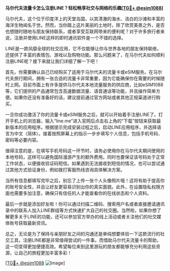**马尔代夫流量卡怎么注册LINE？轻松畅享社交与网络的乐趣[[TG💪+ @esim1088](https://t.me/s/esim1088)]**

马尔代夫，这个位于印度洋上的天堂岛国，以其清澈的海水、洁白的沙滩和丰富的海洋生物闻名于世。然而，当你踏上这片美丽的土地时，除了欣赏美景之外，是否也想随时随地与朋友保持联系，或者享受互联网带来的便利呢？对于许多旅行者来说，注册并使用LINE这样的即时通讯软件是一个不错的选择。

LINE是一款风靡全球的社交应用，它不仅能够让你与世界各地的朋友保持联络，还提供了丰富的表情包、游戏以及购物功能。那么问题来了，在马尔代夫如何顺利注册LINE呢？接下来就让我们详细了解一下吧！

首先，你需要确认自己已经购买了适用于马尔代夫的流量卡或eSIM服务。在马尔代夫旅行期间，拥有一张合适的流量卡非常重要，因为它能确保你在需要的时候随时上网。目前市面上有许多提供马尔代夫本地流量服务的供应商，比如eSIM1088等，它们提供的产品通常包含高速数据流量、语音通话等功能，并且操作简单方便。如果你还没有准备好的话，建议提前通过官方网站或者其他正规渠道进行购买。

一旦你成功激活了你的流量卡或eSIM服务之后，就可以开始着手注册LINE了。打开手机上的浏览器，输入“line.me”进入官网后点击右上角的“下载”按钮来获取最新版本的应用程序。根据提示完成安装过程之后，启动LINE应用程序，并选择语言为中文（简体）。接着按照屏幕上的指示一步步填写个人信息，包括手机号码、密码等必要内容。

值得注意的是，在填写手机号码这一环节时，请务必使用你在马尔代夫期间使用的本地号码，这样可以避免国际漫游产生的额外费用。同时也要保证该号码处于正常工作状态，以便接收验证码短信。如果遇到无法接收到短信的情况，也可以尝试通过其他方式验证身份，例如拨打客服热线咨询具体解决方案。

当所有信息都填写完毕之后，别忘了上传一张个人头像照片哦！这将有助于提高你的账号安全性，并且让好友更容易识别出你的真实面貌。此外，在设置隐私权限方面也需要多加注意，确保只有信任的人才能查看你的在线状态和个人资料。

最后一步就是添加好友啦！你可以通过扫描二维码、搜索用户名或者直接邀请通讯录中的联系人加入LINE群组等方式快速扩大自己的社交圈。当然啦，如果你想了解更多关于LINE的功能，还可以参加官方举办的线上活动或者关注他们的社交媒体账号获取最新资讯。

总之，无论是为了保持与亲朋好友之间的沟通还是单纯想要体验一下这款流行的社交工具，注册LINE都是非常值得尝试的一件事。而借助马尔代夫流量卡的帮助，这一切变得更加便捷高效。希望每位来到这里游玩的朋友都能够充分利用这些资源，让自己的旅程更加丰富多彩！

[[TG💪+ @esim1088](https://t.me/s/esim1088) ![Image](https://i.postimg.cc/4NQfJmqS/Snipaste-2025-05-13-00-14-12.png)]